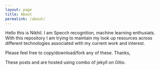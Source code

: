 ```yaml
---
layout: page
title: About
permalink: /about/
---
```

Hello this is Nikhil. I am Specch recognition, machine learning enthusiats. With this repository I am trying to maintain my look up resources across different technologies associated with my current work and interest.

Please feel free to copy/download/fork any of these.
Thanks,

These posts and are hosted using combo of jekyll on Gitio.

